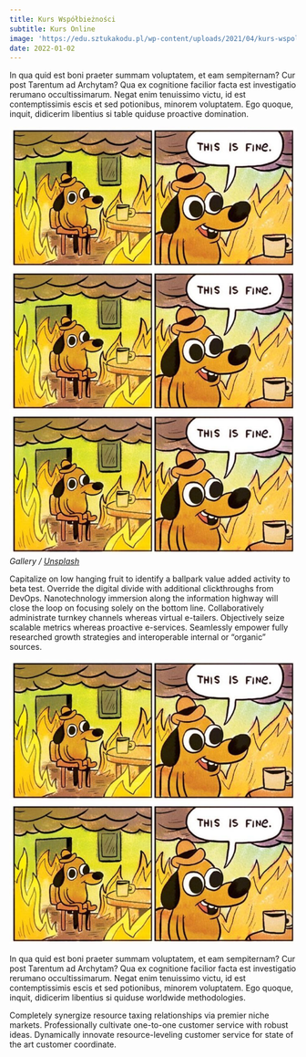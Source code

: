```yaml
---
title: Kurs Współbieżności
subtitle: Kurs Online
image: 'https://edu.sztukakodu.pl/wp-content/uploads/2021/04/kurs-wspolbieznosci.png'
date: 2022-01-02
---
```


In qua quid est boni praeter summam voluptatem, et eam sempiternam? Cur post Tarentum ad Archytam? Qua ex cognitione facilior facta est investigatio rerumano occultissimarum. Negat enim tenuissimo victu, id est contemptissimis escis et sed potionibus, minorem voluptatem. Ego quoque, inquit, didicerim libentius si table quiduse proactive domination.

<div class="gallery-box">
  <div class="gallery">
    <img src="/images/fine.jpg" loading="lazy" alt="Project">
    <img src="/images/fine.jpg" loading="lazy" alt="Project">
    <img src="/images/fine.jpg" loading="lazy" alt="Project">
  </div>
  <em>Gallery / <a href="https://unsplash.com/" target="_blank">Unsplash</a></em>
</div>

Capitalize on low hanging fruit to identify a ballpark value added activity to beta test. Override the digital divide with additional clickthroughs from DevOps. Nanotechnology immersion along the information highway will close the loop on focusing solely on the bottom line. Collaboratively administrate turnkey channels whereas virtual e-tailers. Objectively seize scalable metrics whereas proactive e-services. Seamlessly empower fully researched growth strategies and interoperable internal or “organic” sources.

<div class="gallery-box">
  <div class="gallery">
    <img src="/images/fine.jpg" loading="lazy" alt="Project">
    <img src="/images/fine.jpg" loading="lazy" alt="Project">
  </div>
</div>

In qua quid est boni praeter summam voluptatem, et eam sempiternam? Cur post Tarentum ad Archytam? Qua ex cognitione facilior facta est investigatio rerumano occultissimarum. Negat enim tenuissimo victu, id est contemptissimis escis et sed potionibus, minorem voluptatem. Ego quoque, inquit, didicerim libentius si quiduse worldwide methodologies.

Completely synergize resource taxing relationships via premier niche markets. Professionally cultivate one-to-one customer service with robust ideas. Dynamically innovate resource-leveling customer service for state of the art customer coordinate.
